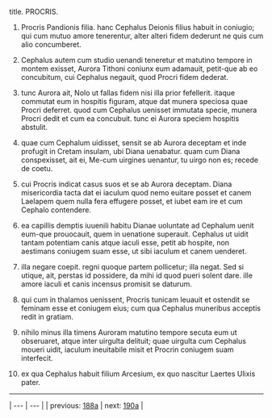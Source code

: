 title. PROCRIS.



1. Procris Pandionis filia. hanc Cephalus Deionis filius habuit in coniugio; qui cum mutuo amore tenerentur, alter alteri fidem dederunt ne quis cum alio concumberet.



2. Cephalus autem cum studio uenandi teneretur et matutino tempore in montem exisset, Aurora Tithoni coniunx eum adamauit, petit-que ab eo concubitum, cui Cephalus negauit, quod Procri fidem dederat.



3. tunc Aurora ait, Nolo ut fallas fidem nisi illa prior fefellerit. itaque commutat eum in hospitis figuram, atque dat munera speciosa quae Procri deferret. quod cum Cephalus uenisset immutata specie, munera Procri dedit et cum ea concubuit. tunc ei Aurora speciem hospitis abstulit.



4. quae cum Cephalum uidisset, sensit se ab Aurora deceptam et inde profugit in Cretam insulam, ubi Diana uenabatur. quam cum Diana conspexisset, ait ei, Me-cum uirgines uenantur, tu uirgo non es; recede de coetu.



5. cui Procris indicat casus suos et se ab Aurora deceptam. Diana misericordia tacta dat ei iaculum quod nemo euitare posset et canem Laelapem quem nulla fera effugere posset, et iubet eam ire et cum Cephalo contendere.



6. ea capillis demptis iuuenili habitu Dianae uoluntate ad Cephalum uenit eum-que prouocauit, quem in uenatione superauit. Cephalus ut uidit tantam potentiam canis atque iaculi esse, petit ab hospite, non aestimans coniugem suam esse, ut sibi iaculum et canem uenderet.



7. illa negare coepit. regni quoque partem pollicetur; illa negat. Sed si utique, ait, perstas id possidere, da mihi id quod pueri solent dare. ille amore iaculi et canis incensus promisit se daturum.



8. qui cum in thalamos uenissent, Procris tunicam leuauit et ostendit se feminam esse et coniugem eius; cum qua Cephalus muneribus acceptis redit in gratiam.



9. nihilo minus illa timens Auroram matutino tempore secuta eum ut obseruaret, atque inter uirgulta delituit; quae uirgulta cum Cephalus moueri uidit, iaculum ineuitabile misit et Procrin coniugem suam interfecit.



10. ex qua Cephalus habuit filium Arcesium, ex quo nascitur Laertes Ulixis pater.



---

| --- | --- |
| previous: [188a](../188a/) | next: [190a](../190a/) |